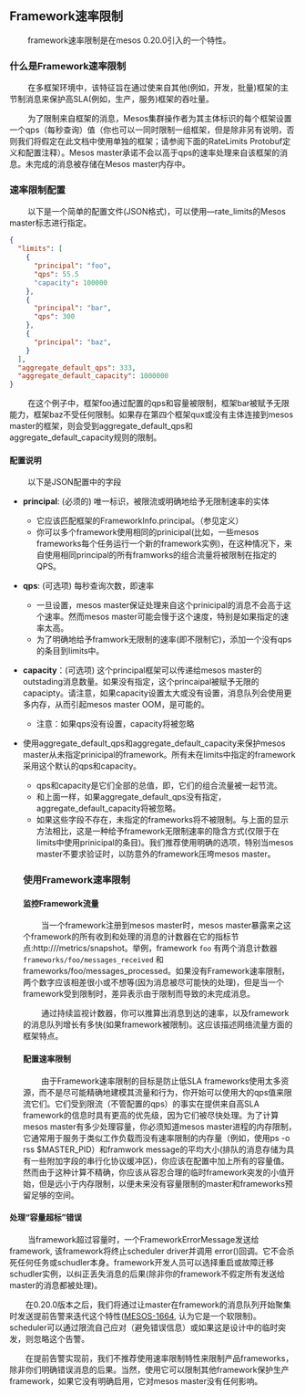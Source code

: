 

## Framework速率限制

&emsp;&emsp; framework速率限制是在mesos 0.20.0引入的一个特性。

### 什么是Framework速率限制

&emsp;&emsp; 在多框架环境中，该特征旨在通过使来自其他(例如，开发，批量)框架的主节制消息来保护高SLA(例如，生产，服务)框架的吞吐量。

&emsp;&emsp; 为了限制来自框架的消息，Mesos集群操作者为其主体标识的每个框架设置一个qps（每秒查询）值（你也可以一同时限制一组框架，但是除非另有说明，否则我们将假定在此文档中使用单独的框架；请参阅下面的RateLimits Protobuf定义和配置注释）。Mesos master承诺不会以高于qps的速率处理来自该框架的消息。未完成的消息被存储在Mesos master内存中。

### 速率限制配置

&emsp;&emsp; 以下是一个简单的配置文件(JSON格式)，可以使用—rate_limits的Mesos master标志进行指定。

``` json
{
  "limits": [
    {
      "principal": "foo",
      "qps": 55.5
      "capacity": 100000
    },
    {
      "principal": "bar",
      "qps": 300
    },
    {
      "principal": "baz",
    }
  ],
  "aggregate_default_qps": 333,
  "aggregate_default_capacity": 1000000
}
```

&emsp;&emsp; 在这个例子中，框架foo通过配置的qps和容量被限制，框架bar被赋予无限能力，框架baz不受任何限制。如果存在第四个框架qux或没有主体连接到mesos master的框架，则会受到aggregate_default_qps和aggregate_default_capacity规则的限制。

#### 配置说明

&emsp;&emsp; 以下是JSON配置中的字段

- **principal**: (必须的) 唯一标识，被限流或明确地给予无限制速率的实体

  - 它应该匹配框架的FrameworkInfo.principal。（参见定义）
  - 你可以多个framework使用相同的prinicipal(比如，一些mesos frameworks每个任务运行一个新的framework实例)，在这种情况下，来自使用相同principal的所有framworks的组合流量将被限制在指定的QPS。

- **qps**: (可选项) 每秒查询次数，即速率

  - 一旦设置，mesos master保证处理来自这个prinicipal的消息不会高于这个速率。然而mesos master可能会慢于这个速度，特别是如果指定的速率太高。
  - 为了明确地给予framwork无限制的速率(即不限制它)，添加一个没有qps的条目到limits中。

- **capacity**：(可选项) 这个principal框架可以传递给mesos master的outstading消息数量。如果没有指定，这个princaipal被赋予无限的capacipty。请注意，如果capacity设置太大或没有设置，消息队列会使用更多内存，从而引起mesos master OOM，是可能的。

  - 注意：如果qps没有设置，capacity将被忽略

- 使用aggregate_default_qps和aggregate_default_capacity来保护mesos master从未指定prinicipal的framework。所有未在limits中指定的framework采用这个默认的qps和capacity。

  - qps和capacity是它们全部的总值，即，它们的组合流量被一起节流。
  - 和上面一样，如果aggregate_default_qps没有指定，aggregate_default_capacity将被忽略。
  - 如果这些字段不存在，未指定的frameworks将不被限制。与上面的显示方法相比，这是一种给予framework无限制速率的隐含方式(仅限于在limits中使用prinicipal的条目)。我们推荐使用明确的选项，特别当mesos master不要求验证时，以防意外的framework压垮mesos master。

  ### 使用Framework速率限制

  #### 监控Framework流量

  &emsp;&emsp; 当一个framework注册到mesos master时，mesos master暴露来之这个framework的所有收到和处理的消息的计数器在它的指标节点:http://<master>/metrics/snapshot。举例，framework `foo` 有两个消息计数器  `frameworks/foo/messages_received` 和 frameworks/foo/messages_processed。如果没有Framework速率限制，两个数字应该相差很小或不想等(因为消息被尽可能快的处理)，但是当一个framework受到限制时，差异表示由于限制而导致的未完成消息。

  &emsp;&emsp; 通过持续监视计数器，你可以推算出消息到达的速率，以及framework的消息队列增长有多快(如果framework被限制)。这应该描述网络流量方面的框架特点。

  #### 配置速率限制

  &emsp;&emsp; 由于Framework速率限制的目标是防止低SLA frameworks使用太多资源，而不是尽可能精确地建模其流量和行为，你开始可以使用大的qps值来限流它们。它们受到限流（不管配置的qps）的事实在提供来自高SLA framework的信息时具有更高的优先级，因为它们被尽快处理。为了计算mesos master有多少处理容量，你必须知道mesos master进程的内存限制，它通常用于服务于类似工作负载而没有速率限制的内存量（例如，使用ps -o rss $MASTER_PID）和framwork message的平均大小(排队的消息存储为具有一些附加字段的串行化协议缓冲区)，你应该在配置中加上所有的容量值。然而由于这种计算不精确，你应该从容忍合理的临时framework突发的小值开始，但是远小于内存限制，以便未来没有容量限制的master和frameworks预留足够的空间。

#### 处理“容量超标”错误

&emsp;&emsp; 当framework超过容量时，一个FrameworkErrorMessage发送给framework, 该framework将终止scheduler driver并调用 error()回调。它不会杀死任何任务或schudler本身。framework开发人员可以选择重启或故障迁移schudler实例，以纠正丢失消息的后果(除非你的framework不假定所有发送给master的消息都被处理)。

&emsp;&emsp;在0.20.0版本之后，我们将通过让master在framework的消息队列开始聚集时发送提前告警来迭代这个特性([MESOS-1664](https://issues.apache.org/jira/browse/MESOS-1664), 认为它是一个软限制)。scheduler可以通过限流自己应对（避免错误信息）或如果这是设计中的临时突发，则忽略这个告警。

&emsp;&emsp;在提前告警实现前，我们不推荐使用速率限制特性来限制产品frameworks，除非你们明确错误消息的后果。当然，使用它可以限制其他framework保护生产framework，如果它没有明确启用，它对mesos master没有任何影响。


